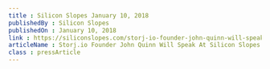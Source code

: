 ```yaml
---
title : Silicon Slopes January 10, 2018
publishedBy : Silicon Slopes
publishedOn : January 10, 2018
link : https://siliconslopes.com/storj-io-founder-john-quinn-will-speak-at-silicon-slopes-tech-summit-2018-11a6d96417c
articleName : Storj.io Founder John Quinn Will Speak At Silicon Slopes Tech Summit 2018
class : pressArticle
---
```

